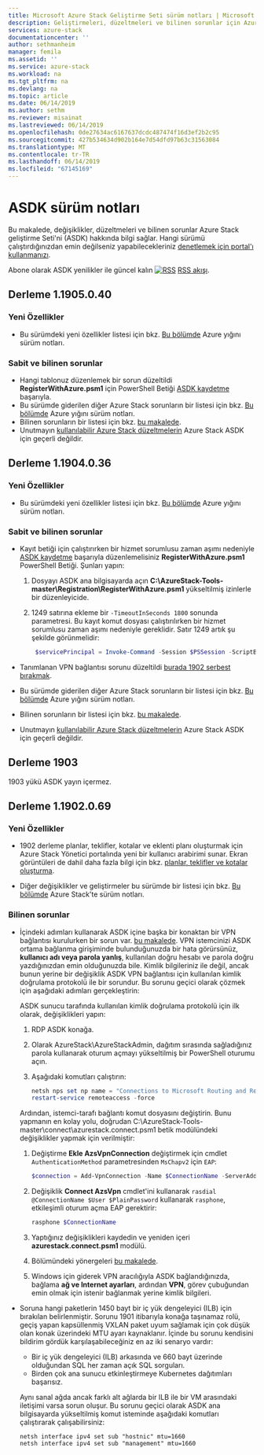 ```yaml
---
title: Microsoft Azure Stack Geliştirme Seti sürüm notları | Microsoft Docs
description: Geliştirmeleri, düzeltmeleri ve bilinen sorunlar için Azure Stack Geliştirme Seti.
services: azure-stack
documentationcenter: ''
author: sethmanheim
manager: femila
ms.assetid: ''
ms.service: azure-stack
ms.workload: na
ms.tgt_pltfrm: na
ms.devlang: na
ms.topic: article
ms.date: 06/14/2019
ms.author: sethm
ms.reviewer: misainat
ms.lastreviewed: 06/14/2019
ms.openlocfilehash: 0de27634ac6167637dcdc487474f16d3ef2b2c95
ms.sourcegitcommit: 427b534634d902b164e7d54dfd97b63c31563084
ms.translationtype: MT
ms.contentlocale: tr-TR
ms.lasthandoff: 06/14/2019
ms.locfileid: "67145169"
---
```

# <a name="asdk-release-notes"></a>ASDK sürüm notları

Bu makalede, değişiklikler, düzeltmeleri ve bilinen sorunlar Azure Stack geliştirme Seti'ni (ASDK) hakkında bilgi sağlar. Hangi sürümü çalıştırdığınızdan emin değilseniz yapabilecekleriniz [denetlemek için portal'ı kullanmanızı](../operator/azure-stack-updates.md#determine-the-current-version).

Abone olarak ASDK yenilikler ile güncel kalın [ ![RSS](./media/asdk-release-notes/feed-icon-14x14.png)](https://docs.microsoft.com/api/search/rss?search=Azure+Stack+Development+Kit+release+notes&locale=en-us#) [RSS akışı](https://docs.microsoft.com/api/search/rss?search=Azure+Stack+Development+Kit+release+notes&locale=en-us#).

## <a name="build-11905040"></a>Derleme 1.1905.0.40

<!-- ### Changes -->

### <a name="new-features"></a>Yeni Özellikler

- Bu sürümdeki yeni özellikler listesi için bkz. [Bu bölümde](../operator/azure-stack-release-notes-1905.md#whats-in-this-update) Azure yığını sürüm notları.

### <a name="fixed-and-known-issues"></a>Sabit ve bilinen sorunlar

- Hangi tablonuz düzenlemek bir sorun düzeltildi **RegisterWithAzure.psm1** için PowerShell Betiği [ASDK kaydetme](asdk-register.md) başarıyla.
- Bu sürümde giderilen diğer Azure Stack sorunların bir listesi için bkz. [Bu bölümde](../operator/azure-stack-release-notes-1905.md#fixes) Azure yığını sürüm notları.
- Bilinen sorunların bir listesi için bkz. [bu makalede](../operator/azure-stack-release-notes-known-issues-1905.md).
- Unutmayın [kullanılabilir Azure Stack düzeltmelerin](../operator/azure-stack-release-notes-1905.md#hotfixes) Azure Stack ASDK için geçerli değildir.

## <a name="build-11904036"></a>Derleme 1.1904.0.36

<!-- ### Changes -->

### <a name="new-features"></a>Yeni Özellikler

- Bu sürümdeki yeni özellikler listesi için bkz. [Bu bölümde](../operator/azure-stack-release-notes-1904.md#whats-in-this-update) Azure yığını sürüm notları.

### <a name="fixed-and-known-issues"></a>Sabit ve bilinen sorunlar

- Kayıt betiği için çalıştırırken bir hizmet sorumlusu zaman aşımı nedeniyle [ASDK kaydetme](asdk-register.md) başarıyla düzenlemelisiniz **RegisterWithAzure.psm1** PowerShell Betiği. Şunları yapın:

  1. Dosyayı ASDK ana bilgisayarda açın **C:\AzureStack-Tools-master\Registration\RegisterWithAzure.psm1** yükseltilmiş izinlerle bir düzenleyicide.
  2. 1249 satırına ekleme bir `-TimeoutInSeconds 1800` sonunda parametresi. Bu kayıt komut dosyası çalıştırılırken bir hizmet sorumlusu zaman aşımı nedeniyle gereklidir. Satır 1249 artık şu şekilde görünmelidir:

     ```powershell
      $servicePrincipal = Invoke-Command -Session $PSSession -ScriptBlock { New-AzureBridgeServicePrincipal -RefreshToken $using:RefreshToken -AzureEnvironment $using:AzureEnvironmentName -TenantId $using:TenantId -TimeoutInSeconds 1800 }
      ```

- Tanımlanan VPN bağlantısı sorunu düzeltildi [burada 1902 serbest bırakmak](#known-issues).

- Bu sürümde giderilen diğer Azure Stack sorunların bir listesi için bkz. [Bu bölümde](../operator/azure-stack-release-notes-1904.md#fixes) Azure yığını sürüm notları.
- Bilinen sorunların bir listesi için bkz. [bu makalede](../operator/azure-stack-release-notes-known-issues-1904.md).
- Unutmayın [kullanılabilir Azure Stack düzeltmelerin](../operator/azure-stack-release-notes-1904.md#hotfixes) Azure Stack ASDK için geçerli değildir.

## <a name="build-1903"></a>Derleme 1903

1903 yükü ASDK yayın içermez.

## <a name="build-11902069"></a>Derleme 1.1902.0.69

### <a name="new-features"></a>Yeni Özellikler

- 1902 derleme planlar, teklifler, kotalar ve eklenti planı oluşturmak için Azure Stack Yönetici portalında yeni bir kullanıcı arabirimi sunar. Ekran görüntüleri de dahil daha fazla bilgi için bkz. [planlar, teklifler ve kotalar oluşturma](../operator/azure-stack-create-plan.md).

- Diğer değişiklikler ve geliştirmeler bu sürümde bir listesi için bkz. [Bu bölümde](../operator/azure-stack-update-1902.md#improvements) Azure Stack'te sürüm notları.

<!-- ### New features

- For a list of new features in this release, see [this section](../operator/azure-stack-update-1902.md#new-features) of the Azure Stack release notes.

### Fixed and known issues

- For a list of issues fixed in this release, see [this section](../operator/azure-stack-update-1902.md#fixed-issues) of the Azure Stack release notes. For a list of known issues, see [this section](../operator/azure-stack-update-1902.md#known-issues-post-installation).
- Note that [available Azure Stack hotfixes](../operator/azure-stack-update-1902.md#azure-stack-hotfixes) are not applicable to the Azure Stack ASDK. -->

### <a name="known-issues"></a>Bilinen sorunlar

- İçindeki adımları kullanarak ASDK içine başka bir konaktan bir VPN bağlantısı kurulurken bir sorun var. [bu makalede](asdk-connect.md). VPN istemcinizi ASDK ortama bağlanma girişiminde bulunduğunuzda bir hata görürsünüz, **kullanıcı adı veya parola yanlış**, kullanılan doğru hesabı ve parola doğru yazdığınızdan emin olduğunuzda bile. Kimlik bilgileriniz ile değil, ancak bunun yerine bir değişiklik ASDK VPN bağlantısı için kullanılan kimlik doğrulama protokolü ile bir sorundur. Bu sorunu geçici olarak çözmek için aşağıdaki adımları gerçekleştirin:

   ASDK sunucu tarafında kullanılan kimlik doğrulama protokolü için ilk olarak, değişiklikleri yapın:

   1. RDP ASDK konağa.
   2. Olarak AzureStack\AzureStackAdmin, dağıtım sırasında sağladığınız parola kullanarak oturum açmayı yükseltilmiş bir PowerShell oturumu açın.
   3. Aşağıdaki komutları çalıştırın:

      ```powershell
      netsh nps set np name = "Connections to Microsoft Routing and Remote Access server" profileid = "0x100a" profiledata = "1A000000000000000000000000000000" profileid = "0x1009" profiledata = "0x5"
      restart-service remoteaccess -force
      ```

   Ardından, istemci-tarafı bağlantı komut dosyasını değiştirin. Bunu yapmanın en kolay yolu, doğrudan C:\AzureStack-Tools-master\connect\azurestack.connect.psm1 betik modülündeki değişiklikler yapmak için verilmiştir:

   1. Değiştirme **Ekle AzsVpnConnection** değiştirmek için cmdlet `AuthenticationMethod` parametresinden `MsChapv2` için `EAP`:

      ```powershell
      $connection = Add-VpnConnection -Name $ConnectionName -ServerAddress $ServerAddress -TunnelType L2tp -EncryptionLevel Required -AuthenticationMethod Eap -L2tpPsk $PlainPassword -Force -RememberCredential -PassThru -SplitTunneling
      ```

   2. Değişiklik **Connect AzsVpn** cmdlet'ini kullanarak `rasdial @ConnectionName $User $PlainPassword` kullanarak `rasphone`, etkileşimli oturum açma EAP gerektirir:

      ```powershell
      rasphone $ConnectionName
      ```

   3. Yaptığınız değişiklikleri kaydedin ve yeniden içeri **azurestack.connect.psm1** modülü.
   4. Bölümündeki yönergeleri [bu makalede](asdk-connect.md#set-up-vpn-connectivity).
   5. Windows için giderek VPN aracılığıyla ASDK bağlandığınızda, bağlama **ağ ve Internet ayarları**, ardından **VPN**, görev çubuğundan emin olmak için istenir bağlanmak yerine kimlik bilgileri.

- Soruna hangi paketlerin 1450 bayt bir iç yük dengeleyici (ILB) için bırakılan belirlenmiştir. Sorunu 1901 itibarıyla konağa taşınamaz rolü, geçiş yapan kapsüllenmiş VXLAN paket uyum sağlamak için çok düşük olan konak üzerindeki MTU ayarı kaynaklanır. İçinde bu sorunu kendisini bildirim gördük karşılaşabileceğiniz en az iki senaryo vardır:

  - Bir iç yük dengeleyici (ILB) arkasında ve 660 bayt üzerinde olduğundan SQL her zaman açık SQL sorguları.
  - Birden çok ana sunucu etkinleştirmeye Kubernetes dağıtımları başarısız.  

  Aynı sanal ağda ancak farklı alt ağlarda bir ILB ile bir VM arasındaki iletişimi varsa sorun oluşur. Bu sorunu geçici olarak ASDK ana bilgisayarda yükseltilmiş komut isteminde aşağıdaki komutları çalıştırarak çalışabilirsiniz:

  ```shell
  netsh interface ipv4 set sub "hostnic" mtu=1660
  netsh interface ipv4 set sub "management" mtu=1660
  ```
